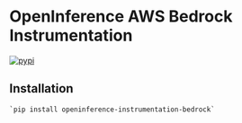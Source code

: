 # OpenInference AWS Bedrock Instrumentation

[![pypi](https://badge.fury.io/py/openinference-instrumentation-bedrock.svg)](https://pypi.org/project/openinference-instrumentation-bedrock/)

## Installation

    `pip install openinference-instrumentation-bedrock`
